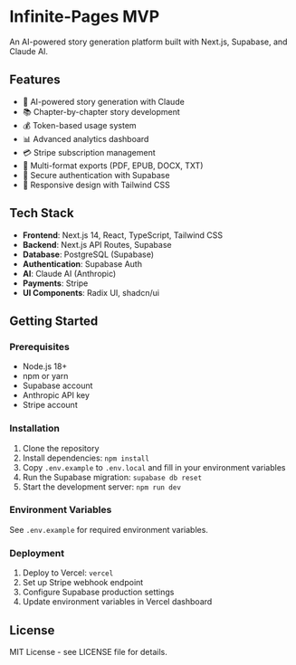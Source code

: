 # Infinite-Pages MVP

An AI-powered story generation platform built with Next.js, Supabase, and Claude AI.

## Features

- 🤖 AI-powered story generation with Claude
- 📚 Chapter-by-chapter story development
- 💰 Token-based usage system
- 📊 Advanced analytics dashboard
- 💳 Stripe subscription management
- 📄 Multi-format exports (PDF, EPUB, DOCX, TXT)
- 🔐 Secure authentication with Supabase
- 📱 Responsive design with Tailwind CSS

## Tech Stack

- **Frontend**: Next.js 14, React, TypeScript, Tailwind CSS
- **Backend**: Next.js API Routes, Supabase
- **Database**: PostgreSQL (Supabase)
- **Authentication**: Supabase Auth
- **AI**: Claude AI (Anthropic)
- **Payments**: Stripe
- **UI Components**: Radix UI, shadcn/ui

## Getting Started

### Prerequisites

- Node.js 18+ 
- npm or yarn
- Supabase account
- Anthropic API key
- Stripe account

### Installation

1. Clone the repository
2. Install dependencies: `npm install`
3. Copy `.env.example` to `.env.local` and fill in your environment variables
4. Run the Supabase migration: `supabase db reset`
5. Start the development server: `npm run dev`

### Environment Variables

See `.env.example` for required environment variables.

### Deployment

1. Deploy to Vercel: `vercel`
2. Set up Stripe webhook endpoint
3. Configure Supabase production settings
4. Update environment variables in Vercel dashboard

## License

MIT License - see LICENSE file for details.